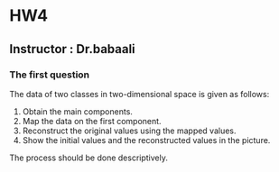 # HW4
## Instructor : Dr.babaali

### The first question

The data of two classes in two-dimensional space is given as follows:

1. Obtain the main components.
2. Map the data on the first component.
3. Reconstruct the original values using the mapped values.
4. Show the initial values and the reconstructed values in the picture.

The process should be done descriptively.

